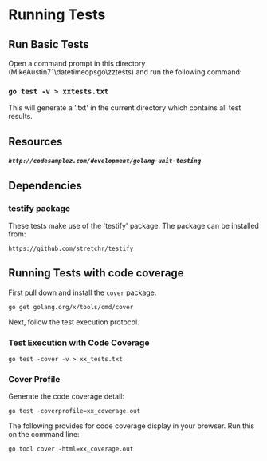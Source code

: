 # Running Tests

## Run Basic Tests
Open a command prompt in this directory (MikeAustin71\datetimeopsgo\zztests)
and run the following command:

### `go test -v > xxtests.txt`

This will generate a '.txt' in the current directory which contains all 
test results.

## Resources
 ##### `http://codesamplez.com/development/golang-unit-testing`

## Dependencies

### testify package
These tests make use of the 'testify' package. The package
can be installed from:

   `https://github.com/stretchr/testify`

## Running Tests with code coverage

First pull down and install the `cover` package.
 
  `go get golang.org/x/tools/cmd/cover`
  
Next, follow the test execution protocol.  
  
### Test Execution with Code Coverage

  `go test -cover -v > xx_tests.txt`  
     

### Cover Profile

Generate the code coverage detail:

  `go test -coverprofile=xx_coverage.out`


The following provides for code coverage display in your
browser. Run this on the command line:

  `go tool cover -html=xx_coverage.out`
